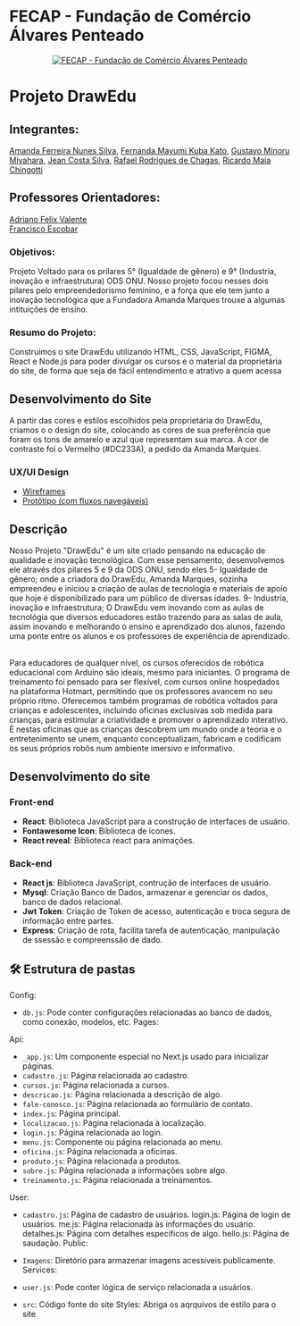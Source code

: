# FECAP - Fundação de Comércio Álvares Penteado

<p align="center">
<a href= "https://www.fecap.br/"><img src="https://encrypted-tbn0.gstatic.com/images?q=tbn:ANd9GcRhZPrRa89Kma0ZZogxm0pi-tCn_TLKeHGVxywp-LXAFGR3B1DPouAJYHgKZGV0XTEf4AE&usqp=CAU" alt="FECAP - Fundação de Comércio Álvares Penteado" border="0"></a>
</p>

# Projeto DrawEdu

## Integrantes:
 <a href="https://www.linkedin.com/in/amanda-ferreira-nunes-silva-b9a502254/">Amanda Ferreira Nunes Silva</a>, 
 <a href="https://www.linkedin.com/in/katomayumi/">Fernanda Mayumi Kuba Kato</a>,
 <a href="https://www.linkedin.com/in/gustavomiyahara/">Gustavo Minoru Miyahara</a>,
 <a href="https://www.linkedin.com/in/jeancostasilva/">Jean Costa Silva</a>,
 <a href="https://www.linkedin.com/in/rafael-chagas-32b445278/">Rafael Rodrigues de Chagas</a>,
 <a href="https://www.linkedin.com/in/ricardo-maia-chingotti-4228a1212/">Ricardo Maia Chingotti</a>

## Professores Orientadores:

 <a href="https://www.linkedin.com/in/adriano-valente-534576135/">Adriano Felix Valente</a> <br>
 <a href="https://www.linkedin.com/in/francisco-escobar/">Francisco Escobar</a> <br>

   
### Objetivos: 

<p> 
 Projeto Voltado para os prilares 5° (Igualdade de gênero) e 9° (Industria, inovação e infraestrutura) ODS ONU. Nosso projeto focou nesses dois pilares pelo empreendedorismo feminino, e a força que ele tem junto a inovação tecnológica que a Fundadora Amanda Marques trouxe a algumas intituições de ensino. 
</p>

### Resumo do Projeto: <br>

<p>Construimos o site DrawEdu utilizando HTML, CSS, JavaScript, FIGMA, React e Node.js para poder divulgar os cursos e o material da proprietária do site, de forma que seja de fácil entendimento e atrativo a quem acessa</p>
<a href="https://drawedu.vercel.app"> </a>

## Desenvolvimento do Site

<p> A partir das cores e estilos escolhidos pela proprietária do DrawEdu, criamos o o design do site, colocando as cores de sua preferência que foram os tons de amarelo e azul que representam sua marca. A cor de contraste foi o Vermelho (#DC233A), a pedido da Amanda Marques.</p>

### UX/UI Design

- <a href="https://www.figma.com/file/N4dqfF7mm87VX6d7lhWJBd/Mercia?type=design&node-id=0%3A1&mode=design&t=vFwyAtlRS4mnOhOI-1"> Wireframes </a> <br>
- <a href="https://www.figma.com/file/4tJKhPKnOyy9nLIJ5JVeDS/Prot%C3%B3tipo-PI---DrawEdu?type=design&node-id=1-565&mode=design&t=2fd0GpVXNTgrTeiA-0"> Protótipo (com fluxos navegáveis) </a> <br>

## Descrição <br>

<p>Nosso Projeto "DrawEdu" é um site criado pensando na educação de qualidade e inovação tecnológica. Com esse pensamento, desenvolvemos ele através dos pilares 5 e 9 da ODS ONU, sendo eles 5- Igualdade de gênero; onde a criadora do DrawEdu, Amanda Marques, sozinha empreendeu e iniciou a criação de aulas de tecnologia e materiais de apoio que hoje é disponibilizado para um público de diversas idades. 9- Industria, inovação e infraestrutura; O DrawEdu vem inovando com as aulas de tecnológia que diversos educadores estão trazendo para as salas de aula, assim inovando e melhorando o ensino e aprendizado dos alunos, fazendo uma ponte entre os alunos e os professores de experiência de aprendizado.</p>

<br>Para educadores de qualquer nível, os cursos oferecidos de robótica educacional com Arduino são ideais, mesmo para iniciantes. O programa de treinamento foi pensado para ser flexível, com cursos online hospedados na plataforma Hotmart, permitindo que os professores avancem no seu próprio ritmo. Oferecemos também programas de robótica voltados para crianças e adolescentes, incluindo oficinas exclusivas sob medida para crianças, para estimular a criatividade e promover o aprendizado interativo. É nestas oficinas que as crianças descobrem um mundo onde a teoria e o entretenimento se unem, enquanto conceptualizam, fabricam e codificam os seus próprios robôs num ambiente imersivo e informativo.<br>

## Desenvolvimento do site

### Front-end

- **React**: Biblioteca JavaScript para a construção de interfaces de usuário.
- **Fontawesome Icon**: Biblioteca de icones.
- **React reveal**: Biblioteca react para animações.

### Back-end

- **React js**: Biblioteca JavaScript, contrução de interfaces de usuário.
- **Mysql**: Criação Banco de Dados, armazenar e gerenciar os dados, banco de dados relacional.
- **Jwt Token**: Criação de Token de acesso, autenticação e troca segura de informação entre partes.
- **Express**: Criação de rota, facilita tarefa de autenticação, manipulação de ssessão e compreenssão de dado.

## 🛠 Estrutura de pastas

Config:

- `db.js`: Pode conter configurações relacionadas ao banco de dados, como conexão, modelos, etc.
Pages:

Api:

- `_app.js`: Um componente especial no Next.js usado para inicializar páginas.
- `cadastro.js`: Página relacionada ao cadastro.
- `cursos.js`: Página relacionada a cursos.
- `descricao.js`: Página relacionada a descrição de algo.
- `fale-conosco.js`: Página relacionada ao formulário de contato.
- `index.js`: Página principal.
- `localizacao.js`: Página relacionada à localização.
- `login.js`: Página relacionada ao login.
- `menu.js`: Componente ou página relacionada ao menu.
- `oficina.js`: Página relacionada a oficinas.
- `produto.js`: Página relacionada a produtos.
- `sobre.js`: Página relacionada a informações sobre algo.
- `treinamento.js`: Página relacionada a treinamentos.

User:

- `cadastro.js`: Página de cadastro de usuários.
login.js: Página de login de usuários.
me.js: Página relacionada às informações do usuário.
detalhes.js: Página com detalhes específicos de algo.
hello.js: Página de saudação.
Public:

- `Imagens`: Diretório para armazenar imagens acessíveis publicamente.
Services:

- `user.js`: Pode conter lógica de serviço relacionada a usuários.

- `src`: Código fonte do site
Styles: Abriga os aqrquivos de estilo para o site
